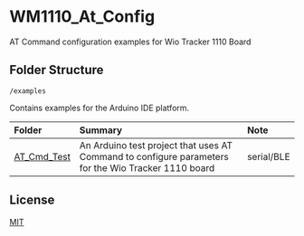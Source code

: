 # WM1110_At_Config

AT Command configuration  examples for Wio Tracker 1110 Board 

## Folder Structure

`/examples`

Contains examples for the Arduino IDE platform.

|Folder|Summary|Note|
|:--|:--|:--|
|[AT_Cmd_Test](/examples/Scan_Beacon)|An Arduino test project that uses AT Command to configure parameters for the Wio Tracker 1110 board|serial/BLE|


## License

[MIT](LICENSE)